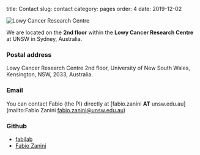 title: Contact
slug: contact
category: pages
order: 4
date: 2019-12-02

![Lowy Cancer Research Centre]({static}/images/Lowy.jpg)

We are located on the **2nd floor** within the **Lowy Cancer Research Centre** at UNSW in Sydney, Australia.

### Postal address
Lowy Cancer Research Centre 2nd floor, University of New South Wales, Kensington, NSW, 2033, Australia.

### Email
You can contact Fabio (the PI) directly at [fabio.zanini __AT__ unsw.edu.au](mailto:Fabio Zanini <fabio.zanini@unsw.edu.au>)

### Github
- [fabilab](https://github.com/fabilab)
- [Fabio Zanini](https://github.com/iosonofabio)
